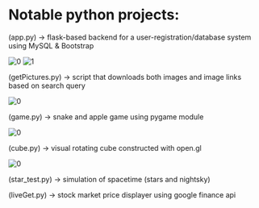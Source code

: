# Notable python projects:

(app.py) -> flask-based backend for a user-registration/database system using MySQL & Bootstrap

![0](https://i.imgur.com/8o5FVs7.png)
![1](https://i.imgur.com/Mth4Pg6.png)

(getPictures.py) -> script that downloads both images and image links based on search query

![0](https://i.imgur.com/82h5D4c.jpg)

(game.py) -> snake and apple game using pygame module

![0](https://i.imgur.com/D5cVBdA.png)

(cube.py) -> visual rotating cube constructed with open.gl

![0](https://i.imgur.com/TT9ZWU5.png)

(star_test.py) -> simulation of spacetime (stars and nightsky)

(liveGet.py) -> stock market price displayer using google finance api

